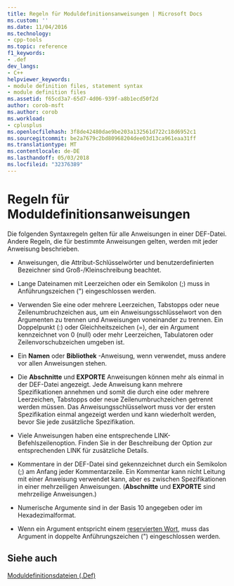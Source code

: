 ```yaml
---
title: Regeln für Moduldefinitionsanweisungen | Microsoft Docs
ms.custom: ''
ms.date: 11/04/2016
ms.technology:
- cpp-tools
ms.topic: reference
f1_keywords:
- .def
dev_langs:
- C++
helpviewer_keywords:
- module definition files, statement syntax
- module definition files
ms.assetid: f65cd3a7-65d7-4d06-939f-a8b1ecd50f2d
author: corob-msft
ms.author: corob
ms.workload:
- cplusplus
ms.openlocfilehash: 3f8de42480dae9be203a132561d722c18d6952c1
ms.sourcegitcommit: be2a7679c2bd80968204dee03d13ca961eaa31ff
ms.translationtype: MT
ms.contentlocale: de-DE
ms.lasthandoff: 05/03/2018
ms.locfileid: "32376389"
---
```

# <a name="rules-for-module-definition-statements"></a>Regeln für Moduldefinitionsanweisungen
Die folgenden Syntaxregeln gelten für alle Anweisungen in einer DEF-Datei. Andere Regeln, die für bestimmte Anweisungen gelten, werden mit jeder Anweisung beschrieben.  
  
-   Anweisungen, die Attribut-Schlüsselwörter und benutzerdefinierten Bezeichner sind Groß-/Kleinschreibung beachtet.  
  
-   Lange Dateinamen mit Leerzeichen oder ein Semikolon (;) muss in Anführungszeichen (") eingeschlossen werden.  
  
-   Verwenden Sie eine oder mehrere Leerzeichen, Tabstopps oder neue Zeilenumbruchzeichen aus, um ein Anweisungsschlüsselwort von den Argumenten zu trennen und Anweisungen voneinander zu trennen. Ein Doppelpunkt (:) oder Gleichheitszeichen (=), der ein Argument kennzeichnet von 0 (null) oder mehr Leerzeichen, Tabulatoren oder Zeilenvorschubzeichen umgeben ist.  
  
-   Ein **Namen** oder **Bibliothek** -Anweisung, wenn verwendet, muss andere vor allen Anweisungen stehen.  
  
-   Die **Abschnitte** und **EXPORTE** Anweisungen können mehr als einmal in der DEF-Datei angezeigt. Jede Anweisung kann mehrere Spezifikationen annehmen und somit die durch eine oder mehrere Leerzeichen, Tabstopps oder neue Zeilenumbruchzeichen getrennt werden müssen. Das Anweisungsschlüsselwort muss vor der ersten Spezifikation einmal angezeigt werden und kann wiederholt werden, bevor Sie jede zusätzliche Spezifikation.  
  
-   Viele Anweisungen haben eine entsprechende LINK-Befehlszeilenoption. Finden Sie in der Beschreibung der Option zur entsprechenden LINK für zusätzliche Details.  
  
-   Kommentare in der DEF-Datei sind gekennzeichnet durch ein Semikolon (;) am Anfang jeder Kommentarzeile. Ein Kommentar kann nicht Leitung mit einer Anweisung verwendet kann, aber es zwischen Spezifikationen in einer mehrzeiligen Anweisungen. (**Abschnitte** und **EXPORTE** sind mehrzeilige Anweisungen.)  
  
-   Numerische Argumente sind in der Basis 10 angegeben oder im Hexadezimalformat.  
  
-   Wenn ein Argument entspricht einem [reservierten Wort](../../build/reference/reserved-words.md), muss das Argument in doppelte Anführungszeichen (") eingeschlossen werden.  
  
## <a name="see-also"></a>Siehe auch  
 [Moduldefinitionsdateien (.Def)](../../build/reference/module-definition-dot-def-files.md)  